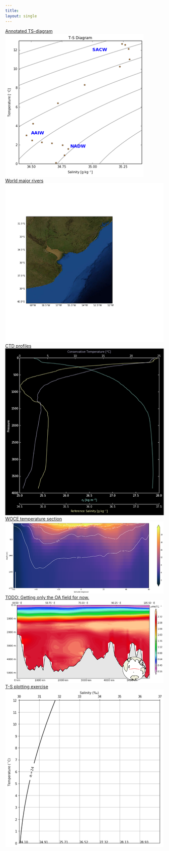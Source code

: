 ```yaml
---
title:
layout: single
---
```


<div id="gallery">
<div><a href="{{ site.url }}{{ site.baseurl }}//notebooks/water_mass"><figcaption>Annotated TS-diagram</figcaption><img src="images/water_mass.png"></a></div>
<div><a href="{{ site.url }}{{ site.baseurl }}//notebooks/satellite_images_rivers"><figcaption>World major rivers</figcaption><img src="images/satellite_images_rivers.png"></a></div>
<div><a href="{{ site.url }}{{ site.baseurl }}//notebooks/ctd_profile"><figcaption>CTD profiles</figcaption><img src="images/ctd_profile.png"></a></div>
<div><a href="{{ site.url }}{{ site.baseurl }}//notebooks/WOCE-temperature"><figcaption>WOCE temperature section</figcaption><img src="images/WOCE-temperature.png"></a></div>
<div><a href="{{ site.url }}{{ site.baseurl }}//notebooks/WOA13_cross-sections"><figcaption>TODO: Getting only the OA field for now.</figcaption><img src="images/WOA13_cross-sections.png"></a></div>
<div><a href="{{ site.url }}{{ site.baseurl }}//notebooks/TS-exercise"><figcaption>T-S plotting exercise</figcaption><img src="images/TS-exercise.png"></a></div>
</div>
